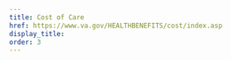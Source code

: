 ```yaml
---
title: Cost of Care
href: https://www.va.gov/HEALTHBENEFITS/cost/index.asp
display_title:
order: 3
---
```

